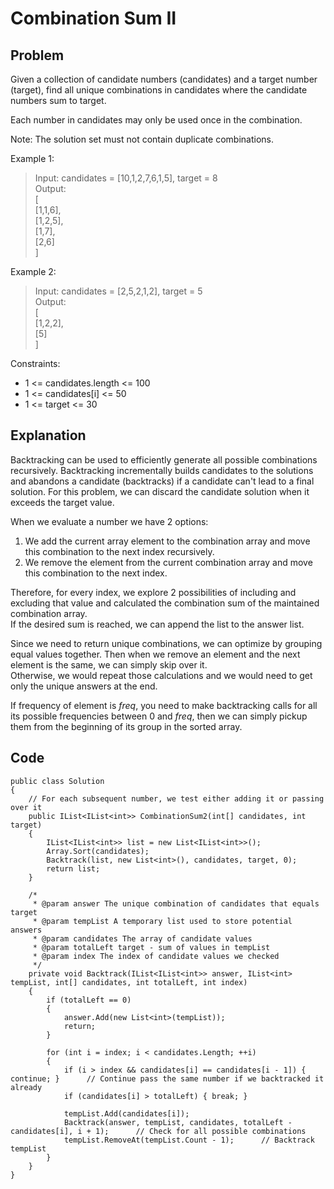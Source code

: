 # Combination Sum II

## Problem
Given a collection of candidate numbers (candidates) and a target number (target), find all unique combinations in candidates where the candidate numbers sum to target.

Each number in candidates may only be used once in the combination.

Note: The solution set must not contain duplicate combinations.

Example 1:  
>Input: candidates = [10,1,2,7,6,1,5], target = 8  
>Output:   
>[  
>[1,1,6],  
>[1,2,5],  
>[1,7],  
>[2,6]  
>]  

Example 2:  
>Input: candidates = [2,5,2,1,2], target = 5  
>Output:  
>[  
>[1,2,2],  
>[5]  
>]  

Constraints:  
* 1 <= candidates.length <= 100
* 1 <= candidates[i] <= 50
* 1 <= target <= 30

## Explanation
Backtracking can be used to efficiently generate all possible combinations recursively. Backtracking incrementally builds candidates to the solutions and abandons a candidate (backtracks) if a candidate can't lead to a final solution. For this problem, we can discard the candidate solution when it exceeds the target value.

When we evaluate a number we have 2 options:
1. We add the current array element to the combination array and move this combination to the next index recursively.  
2. We remove the element from the current combination array and move this combination to the next index.

Therefore, for every index, we explore 2 possibilities of including and excluding that value and calculated the combination sum of the maintained combination array.  
If the desired sum is reached, we can append the list to the answer list.

Since we need to return unique combinations, we can optimize by grouping equal values together. Then when we remove an element and the next element is the same, we can simply skip over it.  
Otherwise, we would repeat those calculations and we would need to get only the unique answers at the end.

If frequency of element is *freq*, you need to make backtracking calls for all its possible frequencies between 0 and *freq*, then we can simply pickup them from the beginning of its group in the sorted array.

## Code
```
public class Solution
{
    // For each subsequent number, we test either adding it or passing over it
    public IList<IList<int>> CombinationSum2(int[] candidates, int target)
    {
        IList<IList<int>> list = new List<IList<int>>();
        Array.Sort(candidates);
        Backtrack(list, new List<int>(), candidates, target, 0);
        return list;
    }

    /*
     * @param answer The unique combination of candidates that equals target
     * @param tempList A temporary list used to store potential answers
     * @param candidates The array of candidate values
     * @param totalLeft target - sum of values in tempList
     * @param index The index of candidate values we checked
     */
    private void Backtrack(IList<IList<int>> answer, IList<int> tempList, int[] candidates, int totalLeft, int index)
    {
        if (totalLeft == 0)
        {
            answer.Add(new List<int>(tempList));
            return;
        }

        for (int i = index; i < candidates.Length; ++i)
        {
            if (i > index && candidates[i] == candidates[i - 1]) { continue; }      // Continue pass the same number if we backtracked it already
            if (candidates[i] > totalLeft) { break; }

            tempList.Add(candidates[i]);
            Backtrack(answer, tempList, candidates, totalLeft - candidates[i], i + 1);      // Check for all possible combinations
            tempList.RemoveAt(tempList.Count - 1);      // Backtrack tempList
        }
    }
}
```